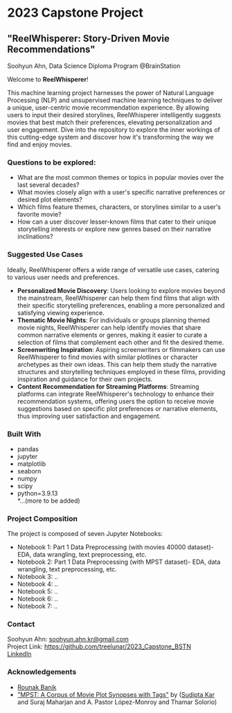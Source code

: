 # 2023 Capstone Project
## "ReelWhisperer: Story-Driven Movie Recommendations"

Soohyun Ahn, Data Science Diploma Program @BrainStation

Welcome to **ReelWhisperer**!

This machine learning project harnesses the power of Natural Language Processing (NLP) and unsupervised machine learning techniques to deliver a unique, user-centric movie recommendation experience. By allowing users to input their desired storylines, ReelWhisperer intelligently suggests movies that best match their preferences, elevating personalization and user engagement. Dive into the repository to explore the inner workings of this cutting-edge system and discover how it's transforming the way we find and enjoy movies.

### Questions to be explored:

* What are the most common themes or topics in popular movies over the last several decades?
* What movies closely align with a user's specific narrative preferences or desired plot elements?
* Which films feature themes, characters, or storylines similar to a user's favorite movie?
* How can a user discover lesser-known films that cater to their unique storytelling interests or explore new genres based on their narrative inclinations?

### Suggested Use Cases
Ideally, ReelWhisperer offers a wide range of versatile use cases, catering to various user needs and preferences.<br>
* **Personalized Movie Discovery**: Users looking to explore movies beyond the mainstream, ReelWhisperer can help them find films that align with their specific storytelling preferences, enabling a more personalized and satisfying viewing experience.
* **Thematic Movie Nights**: For individuals or groups planning themed movie nights, ReelWhisperer can help identify movies that share common narrative elements or genres, making it easier to curate a selection of films that complement each other and fit the desired theme.
* **Screenwriting Inspiration**: Aspiring screenwriters or filmmakers can use ReelWhisperer to find movies with similar plotlines or character archetypes as their own ideas. This can help them study the narrative structures and storytelling techniques employed in these films, providing inspiration and guidance for their own projects.
* **Content Recommendation for Streaming Platforms**: Streaming platforms can integrate ReelWhisperer's technology to enhance their recommendation systems, offering users the option to receive movie suggestions based on specific plot preferences or narrative elements, thus improving user satisfaction and engagement.


### Built With
* pandas
* jupyter
* matplotlib
* seaborn
* numpy
* scipy
* python=3.9.13<br>
*...(more to be added)

### Project Composition
The project is composed of seven Jupyter Notebooks:
* Notebook 1: Part 1 Data Preprocessing (with movies 40000 dataset)- EDA, data wrangling, text preprocessing, etc.
* Notebook 2: Part 1 Data Preprocessing (with MPST dataset)- EDA, data wrangling, text preprocessing, etc.
* Notebook 3: ..
* Notebook 4: ..
* Notebook 5: ..
* Notebook 6: ..
* Notebook 7: ..

### Contact
Soohyun Ahn: soohyun.ahn.kr@gmail.com<br>
Project Link: https://github.com/treelunar/2023_Capstone_BSTN<br>
[LinkedIn](https://www.linkedin.com/in/soohyun-ahn/)

### Acknowledgements
* [Rounak Banik](https://www.kaggle.com/rounakbanik)
* ["MPST: A Corpus of Movie Plot Synopses with Tags"](https://ritual.uh.edu/mpst-2018/#download) by ([Sudipta Kar](http://sudiptakar.info/) and Suraj Maharjan and A. Pastor López-Monroy and Thamar Solorio)
